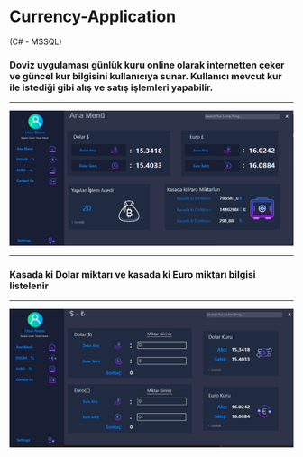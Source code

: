 # Currency-Application
(C# - MSSQL)

### Doviz uygulaması günlük kuru online olarak internetten çeker ve güncel kur bilgisini kullanıcıya sunar. Kullanıcı mevcut kur ile istediği gibi alış ve satış işlemleri yapabilir.
<hr>

<img src="Application_img1.png">
<hr>

### Kasada ki Dolar miktarı ve kasada ki Euro miktarı bilgisi listelenir
<hr>

<img src="Application_img2.png">

